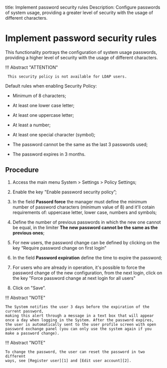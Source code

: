 title: Implement password security rules
Description: Configure passwords of system usage, providing a greater level of security with the usage of different characters.
# Implement password security rules

This functionality portrays the configuration of system usage passwords,
providing a higher level of security with the usage of different characters.

!!! Abstract "ATTENTION"

     This security policy is not available for LDAP users.
     

Default rules when enabling Security Policy:

-   Minimum of 8 characters;

-   At least one lower case letter;

-   At least one uppercase letter;

-   At least a number;

-   At least one special character (symbol);

-   The password cannot be the same as the last 3 passwords used;

-   The password expires in 3 months.

Procedure
------------

1.  Access the main menu System \> Settings \> Policy Settings;

2.  Enable the key "Enable password security policy”;

3.  In the field **Passord force** the manager must define the minimum number
    of password characters (minimum value of 8) and it'll cotain requirements of:
    uppercase letter, lower case, numbers and symbols;

4.  Define the number of previous passwords in which the new one cannot be equal,
    in the limiter **The new password cannot be the same as the previous ones**;

5.  For new users, the password change can be defined by clicking on the key
    “Require password change on first login”

6.  In the field **Password expiration** define the time to expire the password;

7.  For users who are already in operation, it's possible to force the password
    change of the new configuration, from the next login, click on the key "Force
    password change at next login for all users"

8.  Click on "Save”.

!!! Abstract "NOTE"

    The System notifies the user 3 days before the expiration of the current password,
    making this alert through a message in a text box that will appear
    once a day when logging in the System. After the password expires,
    the user is automatically sent to the user profile screen with open
    password exchange panel (you can only use the system again if you
    make a password change).

!!! Abstract "NOTE"

    To change the password, the user can reset the password in two different
    ways, see [Register user][1] and [Edit user account][2].


<!-- !!! tip "About"

    <b>Product/Version:</b> CITSmart | 9.00 &nbsp;&nbsp;
    <b>Updated:</b>01/31/2019 - Anna Martins

[1]:/en-us/citsmart-platform-9/initial-settings/access-settings/user/users.html
[2]:/en-us/citsmart-platform-9/initial-settings/access-settings/user/user-data.html
